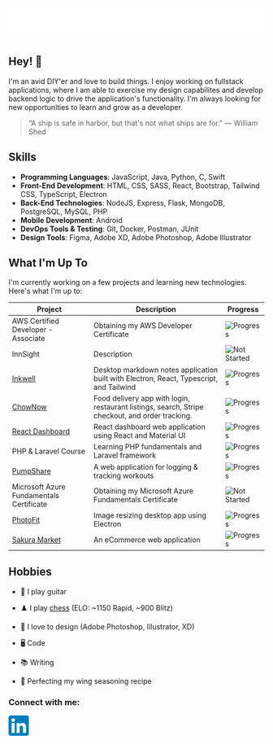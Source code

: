 <div align="center">
  <img src="git_headerGradient.svg"/>
</div>

## Hey! 👋

I'm an avid DIY'er and love to build things. I enjoy working on fullstack applications, where I am able to exercise my design capabilites and develop backend logic to drive the application's functionality. I'm always looking for new opportunities to learn and grow as a developer.

> “A ship is safe in harbor, but that's not what ships are for." — William Shed

## Skills

- **Programming Languages**: JavaScript, Java, Python, C, Swift
- **Front-End Development**: HTML, CSS, SASS, React, Bootstrap, Tailwind CSS, TypeScript, Electron
- **Back-End Technologies**: NodeJS, Express, Flask, MongoDB, PostgreSQL, MySQL, PHP
- **Mobile Development**: Android
- **DevOps Tools & Testing**: Git, Docker, Postman, JUnit
- **Design Tools**: Figma, Adobe XD, Adobe Photoshop, Adobe Illustrator

## What I'm Up To

I'm currently working on a few projects and learning new technologies. Here's what I'm up to:

| Project                                                          | Description                                                                                     | Progress                                                                |
| ---------------------------------------------------------------- | ----------------------------------------------------------------------------------------------- | ----------------------------------------------------------------------- |
| AWS Certified Developer - Associate                              | Obtaining my AWS Developer Certificate                                                          | ![Progress](https://progress-bar.dev/6/?scale=100&width=150&suffix=%)   |
| InnSight                                                         | Description                                                                                     | ![Not Started](https://img.shields.io/badge/not%20started-5A5A5A)       |
| [Inkwell](https://github.com/fredschuck/inkwell)                 | Desktop markdown notes application built with Electron, React, Typescript, and Tailwind         | ![Progress](https://progress-bar.dev/15/?scale=100&width=150&suffix=%)  |
| [ChowNow](https://github.com/fredschuck/ChowNow)                 | Food delivery app with login, restaurant listings, search, Stripe checkout, and order tracking. | ![Progress](https://progress-bar.dev/23/?scale=100&width=150&suffix=%)  |
| [React Dashboard](https://github.com/fredschuck/react-dashboard) | React dashboard web application using React and Material UI                                     | ![Progress](https://progress-bar.dev/34/?scale=100&width=150&suffix=%)  |
| PHP & Laravel Course                                             | Learning PHP fundamentals and Laravel framework                                                 | ![Progress](https://progress-bar.dev/40/?scale=100&width=150&suffix=%)  |
| [PumpShare](https://github.com/lukesnc/pumpshare)                | A web application for logging & tracking workouts                                               | ![Progress](https://progress-bar.dev/100/?scale=100&width=150&suffix=%) |
| Microsoft Azure Fundamentals Certificate                         | Obtaining my Microsoft Azure Fundamentals Certificate                                           | ![Not Started](https://img.shields.io/badge/not%20started-5A5A5A)       |
| [PhotoFit](https://github.com/fredschuck/image-resizer)          | Image resizing desktop app using Electron                                                       | ![Progress](https://progress-bar.dev/100/?scale=100&width=150&suffix=%) |
| [Sakura Market](https://github.com/fredschuck/sakura-market)     | An eCommerce web application                                                                    | ![Progress](https://progress-bar.dev/100/?scale=100&width=150&suffix=%) |

<!-- https://learn.cloudlee.io/ for foundations Azure Cert? -->

## Hobbies

- 🎸 I play guitar

- ♟️ I play [chess](https://www.chess.com/member/fredschuck) (ELO: ~1150 Rapid, ~900 Blitz)

- 🎨 I love to design (Adobe Photoshop, Illustrator, XD)

- 🖥️ Code

- 📚 Writing

- 🍗 Perfecting my wing seasoning recipe

<h3 align="left">Connect with me:</h3>
<p align="left">
<a href="https://linkedin.com/in/fredschuck" target="blank">
 <img src="LinkedIn_icon.svg" width="40"/>
 </a>
</p>

<!-- <div align="center">
  <br><br>
  <img src="honest-work.jpg" width="40%" />
</div> -->

